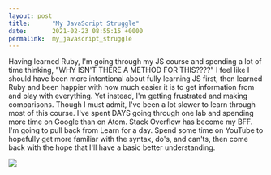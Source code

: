 ```yaml
---
layout: post
title:      "My JavaScript Struggle"
date:       2021-02-23 08:55:15 +0000
permalink:  my_javascript_struggle
---
```



Having learned Ruby, I'm going through my JS course and spending a lot of time thinking, "WHY ISN'T THERE A METHOD FOR THIS????" I feel like I should have been more intentional about fully learning JS first, then learned Ruby and been happier with how much easier it is to get information from and play with everything. Yet instead, I'm getting frustrated and making comparisons.
Though I must admit, I've been a lot slower to learn through most of this course. I've spent DAYS going through one lab and spending more time on Google than on Atom. Stack Overflow has become my BFF. I'm going to pull back from Learn for a day. Spend some time on YouTube to hopefully get more familiar with the syntax, do's, and can'ts, then come back with the hope that I'll have a basic better understanding. 

![](https://media.tenor.com/images/c84a962b2cc1c6a2c5272eba43da4f5e/tenor.gif)

